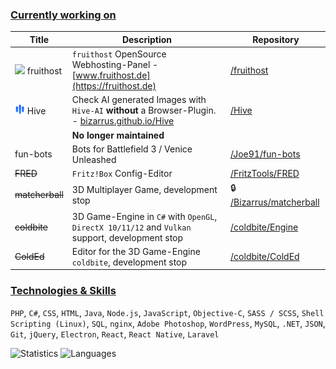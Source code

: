### [**Currently working on**]()

| Title        | Description           | Repository  |
| ------------- |-------------| -----|
| ![](https://raw.githubusercontent.com/fruithost/Documentation/main/Images/LOGO_TEXT.png) fruithost | `fruithost` OpenSource Webhosting-Panel - [www.fruithost.de](https://fruithost.de)   | [/fruithost](https://github.com/fruithost) |
| ![](https://raw.githubusercontent.com/Bizarrus/Hive/refs/heads/main/images/icons/16.png) Hive | Check AI generated Images with `Hive-AI` **without** a Browser-Plugin. - [bizarrus.github.io/Hive](https://bizarrus.github.io/Hive/) | [/Hive](https://github.com/Bizarrus/Hive) |
| | **No longer maintained**  |  |
| fun-bots        | Bots for Battlefield 3 / Venice Unleashed | [/Joe91/fun-bots](https://github.com/Joe91/fun-bots)   |
| ~~FRED~~ | `Fritz!Box` Config-Editor   | [/FritzTools/FRED](https://github.com/FritzTools/FRED) |
| ~~matcherball~~      | 3D Multiplayer Game, development stop | :lock: [/Bizarrus/matcherball](https://github.com/Bizarrus/matcherball) |
| ~~coldbite~~      | 3D Game-Engine in `C#` with `OpenGL`, `DirectX 10/11/12` and `Vulkan` support, development stop      |             [/coldbite/Engine](https://github.com/coldbite/Engine) |
| ~~ColdEd~~      | Editor for the 3D Game-Engine `coldbite`, development stop      |   [/coldbite/ColdEd](https://github.com/coldbite/ColdEd) |

### [**Technologies & Skills**]()
`PHP`, `C#`, `CSS`, `HTML`, `Java`, `Node.js`, `JavaScript`, `Objective-C`, `SASS / SCSS`, `Shell Scripting (Linux)`, `SQL`, `nginx`, `Adobe Photoshop`, `WordPress`, `MySQL`, `.NET`, `JSON`, `Git`, `jQuery`, `Electron`, `React`, `React Native`, `Laravel`

<img alt="Statistics" src="https://stats-rust.vercel.app/api?username=Bizarrus&count_private=true&custom_title=Statistics&include_all_commits=true&show_icons=true&title_color=0366D6&text_color=24292E&icon_color=4F5D95&cache_seconds=1800" /> <img alt="Languages" src="https://stats-rust.vercel.app/api/top-langs/?username=Bizarrus&langs_count=10&cache_seconds=1800" />
 
